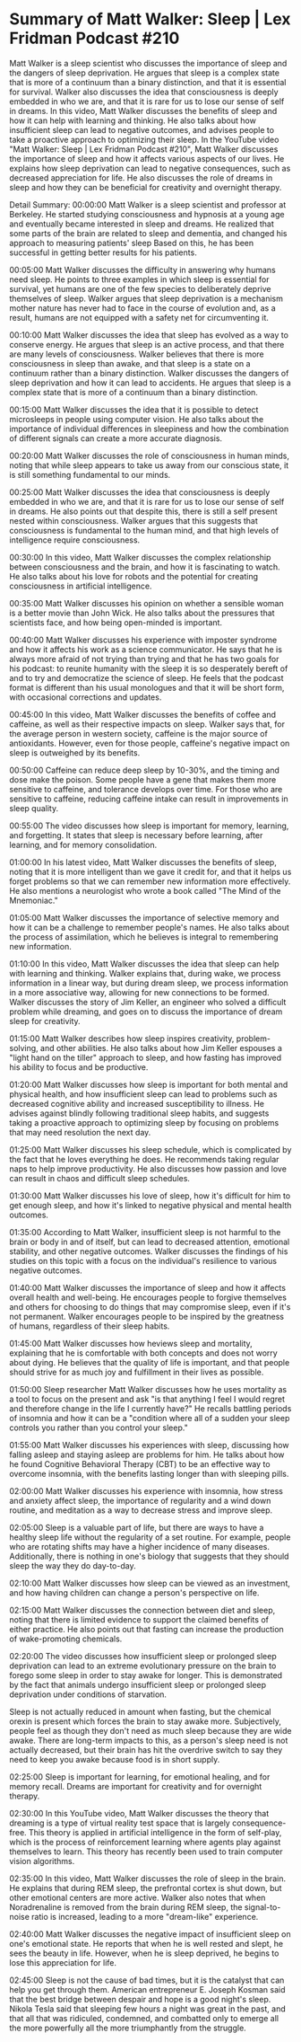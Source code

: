 # Summary of Matt Walker: Sleep | Lex Fridman Podcast #210

Matt Walker is a sleep scientist who discusses the importance of sleep and the dangers of sleep deprivation. He argues that sleep is a complex state that is more of a continuum than a binary distinction, and that it is essential for survival. Walker also discusses the idea that consciousness is deeply embedded in who we are, and that it is rare for us to lose our sense of self in dreams.
In this video, Matt Walker discusses the benefits of sleep and how it can help with learning and thinking. He also talks about how insufficient sleep can lead to negative outcomes, and advises people to take a proactive approach to optimizing their sleep.
In the YouTube video "Matt Walker: Sleep | Lex Fridman Podcast #210", Matt Walker discusses the importance of sleep and how it affects various aspects of our lives. He explains how sleep deprivation can lead to negative consequences, such as decreased appreciation for life. He also discusses the role of dreams in sleep and how they can be beneficial for creativity and overnight therapy.

Detail Summary: 
00:00:00
Matt Walker is a sleep scientist and professor at Berkeley. He started studying consciousness and hypnosis at a young age and eventually became interested in sleep and dreams. He realized that some parts of the brain are related to sleep and dementia, and changed his approach to measuring patients' sleep Based on this, he has been successful in getting better results for his patients.

00:05:00
Matt Walker discusses the difficulty in answering why humans need sleep. He points to three examples in which sleep is essential for survival, yet humans are one of the few species to deliberately deprive themselves of sleep. Walker argues that sleep deprivation is a mechanism mother nature has never had to face in the course of evolution and, as a result, humans are not equipped with a safety net for circumventing it.

00:10:00
Matt Walker discusses the idea that sleep has evolved as a way to conserve energy. He argues that sleep is an active process, and that there are many levels of consciousness. Walker believes that there is more consciousness in sleep than awake, and that sleep is a state on a continuum rather than a binary distinction. Walker discusses the dangers of sleep deprivation and how it can lead to accidents. He argues that sleep is a complex state that is more of a continuum than a binary distinction.

00:15:00
Matt Walker discusses the idea that it is possible to detect microsleeps in people using computer vision. He also talks about the importance of individual differences in sleepiness and how the combination of different signals can create a more accurate diagnosis.

00:20:00
Matt Walker discusses the role of consciousness in human minds, noting that while sleep appears to take us away from our conscious state, it is still something fundamental to our minds.

00:25:00
Matt Walker discusses the idea that consciousness is deeply embedded in who we are, and that it is rare for us to lose our sense of self in dreams. He also points out that despite this, there is still a self present nested within consciousness. Walker argues that this suggests that consciousness is fundamental to the human mind, and that high levels of intelligence require consciousness.

00:30:00
In this video, Matt Walker discusses the complex relationship between consciousness and the brain, and how it is fascinating to watch. He also talks about his love for robots and the potential for creating consciousness in artificial intelligence.

00:35:00
Matt Walker discusses his opinion on whether a sensible woman is a better movie than John Wick. He also talks about the pressures that scientists face, and how being open-minded is important.

00:40:00
Matt Walker discusses his experience with imposter syndrome and how it affects his work as a science communicator. He says that he is always more afraid of not trying than trying and that he has two goals for his podcast: to reunite humanity with the sleep it is so desperately bereft of and to try and democratize the science of sleep. He feels that the podcast format is different than his usual monologues and that it will be short form, with occasional corrections and updates.

00:45:00
In this video, Matt Walker discusses the benefits of coffee and caffeine, as well as their respective impacts on sleep. Walker says that, for the average person in western society, caffeine is the major source of antioxidants. However, even for those people, caffeine's negative impact on sleep is outweighed by its benefits.

00:50:00
Caffeine can reduce deep sleep by 10-30%, and the timing and dose make the poison. Some people have a gene that makes them more sensitive to caffeine, and tolerance develops over time. For those who are sensitive to caffeine, reducing caffeine intake can result in improvements in sleep quality.

00:55:00
The video discusses how sleep is important for memory, learning, and forgetting. It states that sleep is necessary before learning, after learning, and for memory consolidation.

01:00:00
In his latest video, Matt Walker discusses the benefits of sleep, noting that it is more intelligent than we gave it credit for, and that it helps us forget problems so that we can remember new information more effectively. He also mentions a neurologist who wrote a book called "The Mind of the Mnemoniac."

01:05:00
Matt Walker discusses the importance of selective memory and how it can be a challenge to remember people's names. He also talks about the process of assimilation, which he believes is integral to remembering new information.

01:10:00
In this video, Matt Walker discusses the idea that sleep can help with learning and thinking. Walker explains that, during wake, we process information in a linear way, but during dream sleep, we process information in a more associative way, allowing for new connections to be formed. Walker discusses the story of Jim Keller, an engineer who solved a difficult problem while dreaming, and goes on to discuss the importance of dream sleep for creativity.

01:15:00
Matt Walker describes how sleep inspires creativity, problem-solving, and other abilities. He also talks about how Jim Keller espouses a "light hand on the tiller" approach to sleep, and how fasting has improved his ability to focus and be productive.

01:20:00
Matt Walker discusses how sleep is important for both mental and physical health, and how insufficient sleep can lead to problems such as decreased cognitive ability and increased susceptibility to illness. He advises against blindly following traditional sleep habits, and suggests taking a proactive approach to optimizing sleep by focusing on problems that may need resolution the next day.

01:25:00
Matt Walker discusses his sleep schedule, which is complicated by the fact that he loves everything he does. He recommends taking regular naps to help improve productivity. He also discusses how passion and love can result in chaos and difficult sleep schedules.

01:30:00
Matt Walker discusses his love of sleep, how it's difficult for him to get enough sleep, and how it's linked to negative physical and mental health outcomes.

01:35:00
According to Matt Walker, insufficient sleep is not harmful to the brain or body in and of itself, but can lead to decreased attention, emotional stability, and other negative outcomes. Walker discusses the findings of his studies on this topic with a focus on the individual's resilience to various negative outcomes.

01:40:00
Matt Walker discusses the importance of sleep and how it affects overall health and well-being. He encourages people to forgive themselves and others for choosing to do things that may compromise sleep, even if it's not permanent. Walker encourages people to be inspired by the greatness of humans, regardless of their sleep habits.

01:45:00
Matt Walker discusses how heviews sleep and mortality, explaining that he is comfortable with both concepts and does not worry about dying. He believes that the quality of life is important, and that people should strive for as much joy and fulfillment in their lives as possible.

01:50:00
Sleep researcher Matt Walker discusses how he uses mortality as a tool to focus on the present and ask "is that anything I feel I would regret and therefore change in the life I currently have?" He recalls battling periods of insomnia and how it can be a "condition where all of a sudden your sleep controls you rather than you control your sleep."

01:55:00
Matt Walker discusses his experiences with sleep, discussing how falling asleep and staying asleep are problems for him. He talks about how he found Cognitive Behavioral Therapy (CBT) to be an effective way to overcome insomnia, with the benefits lasting longer than with sleeping pills.

02:00:00
Matt Walker discusses his experience with insomnia, how stress and anxiety affect sleep, the importance of regularity and a wind down routine, and meditation as a way to decrease stress and improve sleep.

02:05:00
Sleep is a valuable part of life, but there are ways to have a healthy sleep life without the regularity of a set routine. For example, people who are rotating shifts may have a higher incidence of many diseases. Additionally, there is nothing in one's biology that suggests that they should sleep the way they do day-to-day.

02:10:00
Matt Walker discusses how sleep can be viewed as an investment, and how having children can change a person's perspective on life.

02:15:00
Matt Walker discusses the connection between diet and sleep, noting that there is limited evidence to support the claimed benefits of either practice. He also points out that fasting can increase the production of wake-promoting chemicals.

02:20:00
The video discusses how insufficient sleep or prolonged sleep deprivation can lead to an extreme evolutionary pressure on the brain to forego some sleep in order to stay awake for longer. This is demonstrated by the fact that animals undergo insufficient sleep or prolonged sleep deprivation under conditions of starvation.

Sleep is not actually reduced in amount when fasting, but the chemical orexin is present which forces the brain to stay awake more. Subjectively, people feel as though they don't need as much sleep because they are wide awake. There are long-term impacts to this, as a person's sleep need is not actually decreased, but their brain has hit the overdrive switch to say they need to keep you awake because food is in short supply.

02:25:00
Sleep is important for learning, for emotional healing, and for memory recall. Dreams are important for creativity and for overnight therapy.

02:30:00
In this YouTube video, Matt Walker discusses the theory that dreaming is a type of virtual reality test space that is largely consequence-free. This theory is applied in artificial intelligence in the form of self-play, which is the process of reinforcement learning where agents play against themselves to learn. This theory has recently been used to train computer vision algorithms.

02:35:00
In this video, Matt Walker discusses the role of sleep in the brain. He explains that during REM sleep, the prefrontal cortex is shut down, but other emotional centers are more active. Walker also notes that when Noradrenaline is removed from the brain during REM sleep, the signal-to-noise ratio is increased, leading to a more "dream-like" experience.

02:40:00
Matt Walker discusses the negative impact of insufficient sleep on one's emotional state. He reports that when he is well rested and slept, he sees the beauty in life. However, when he is sleep deprived, he begins to lose this appreciation for life.

02:45:00
Sleep is not the cause of bad times, but it is the catalyst that can help you get through them. American entrepreneur E. Joseph Kosman said that the best bridge between despair and hope is a good night's sleep. Nikola Tesla said that sleeping few hours a night was great in the past, and that all that was ridiculed, condemned, and combatted only to emerge all the more powerfully all the more triumphantly from the struggle.

